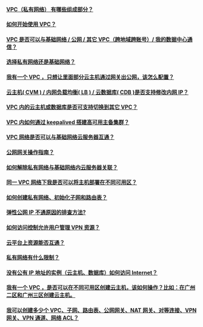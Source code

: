  #### [VPC（私有网络） 有哪些组成部分？](http://tce.fsphere.cn/document/product/215/12241)
 #### [如何开始使用 VPC？](http://tce.fsphere.cn/document/product/215/12246)
 #### [VPC 是否可以与基础网络 / 公网 / 其它 VPC（跨地域跨账号）/ 我的数据中心通信？](http://tce.fsphere.cn/document/product/215/12239)
 #### [选择私有网络还是基础网络？](http://tce.fsphere.cn/document/product/215/535#.E9.80.89.E6.8B.A9.E7.A7.81.E6.9C.89.E7.BD.91.E7.BB.9C-or-.E5.9F.BA.E7.A1.80.E7.BD.91.E7.BB.9C.EF.BC.9F)
 #### [我有一个 VPC ，只想让里面部分云主机通过网关出公网，该怎么配置？](http://tce.fsphere.cn/document/product/215/12251)
 #### [云主机( CVM ) / 内网负载均衡( LB ) / 云数据库( CDB )是否支持修改内网 IP？](http://tce.fsphere.cn/document/product/215/12242)
 #### [VPC 内的云主机或数据库是否可支持切换到其它 VPC？](http://tce.fsphere.cn/document/product/215/12238)
 #### [VPC 内如何通过 keepalived 搭建高可用主备集群？](http://tce.fsphere.cn/document/product/215/5850)
 #### [VPC 网络是否可以与基础网络云服务器互通？](http://tce.fsphere.cn/document/product/215/12240)
 #### [公网网关操作指南？](http://tce.fsphere.cn/document/product/215/12243)
 #### [如何解除私有网络与基础网络内云服务器关联？](http://tce.fsphere.cn/document/product/215/12247)
 #### [同一 VPC 网络下我是否可以将主机部署在不同可用区？](http://tce.fsphere.cn/document/product/215/12244)
 #### [如何创建私有网络、初始化子网和路由表？](http://tce.fsphere.cn/document/product/215/12245)
 #### [弹性公网 IP 不通原因的排查方法?](http://tce.fsphere.cn/document/product/215/12249)
 #### [如何访问控制允许用户管理 VPN 资源？](http://tce.fsphere.cn/document/product/215/12248)
 #### [云平台上资源能否互通？](http://tce.fsphere.cn/document/product/215/12255)
 #### [私有网络有什么限制？](http://tce.fsphere.cn/document/product/215/12254)
 #### [没有公有 IP 地址的实例（云主机、数据库）如何访问 Internet？](http://tce.fsphere.cn/document/product/215/12253) 
 #### [我有一个 VPC ，是否可以在不同可用区创建云主机，该如何操作？比如：在广州二区和广州三区创建云主机。](http://tce.fsphere.cn/document/product/215/12252)
 #### [我可以创建多少个 VPC、子网、路由表、公网网关、NAT 网关、对等连接、VPN 网关、VPN 通道、网络 ACL？](http://tce.fsphere.cn/document/product/215/12250)

